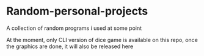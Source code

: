 # Random-personal-projects
A collection of random programs i used at some point

At the moment, only CLI version of dice game is available on this repo, once the graphics are done, it will also be released here

